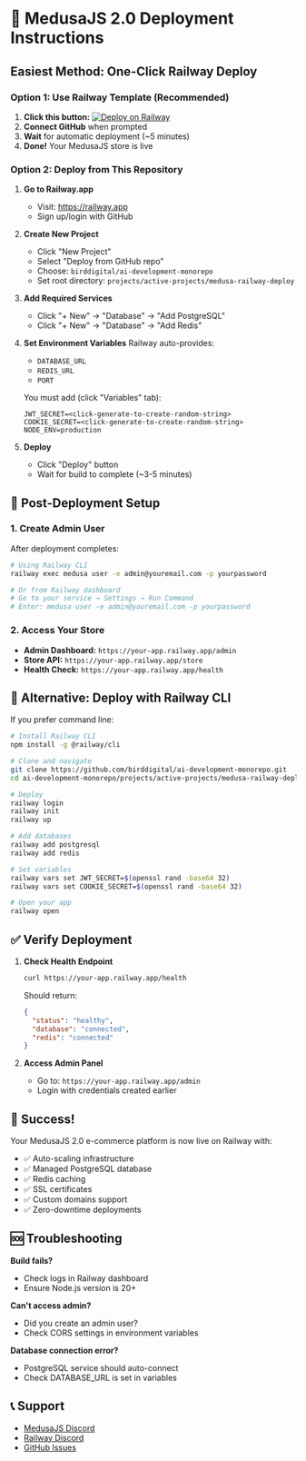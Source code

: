 # 🚀 MedusaJS 2.0 Deployment Instructions

## Easiest Method: One-Click Railway Deploy

### Option 1: Use Railway Template (Recommended)
1. **Click this button:** [![Deploy on Railway](https://railway.app/button.svg)](https://railway.app/template/gkU-27)
2. **Connect GitHub** when prompted
3. **Wait** for automatic deployment (~5 minutes)
4. **Done!** Your MedusaJS store is live

### Option 2: Deploy from This Repository

1. **Go to Railway.app**
   - Visit: https://railway.app
   - Sign up/login with GitHub

2. **Create New Project**
   - Click "New Project"
   - Select "Deploy from GitHub repo"
   - Choose: `birddigital/ai-development-monorepo`
   - Set root directory: `projects/active-projects/medusa-railway-deploy`

3. **Add Required Services**
   - Click "+ New" → "Database" → "Add PostgreSQL"
   - Click "+ New" → "Database" → "Add Redis"

4. **Set Environment Variables**
   Railway auto-provides:
   - `DATABASE_URL`
   - `REDIS_URL`
   - `PORT`
   
   You must add (click "Variables" tab):
   ```
   JWT_SECRET=<click-generate-to-create-random-string>
   COOKIE_SECRET=<click-generate-to-create-random-string>
   NODE_ENV=production
   ```

5. **Deploy**
   - Click "Deploy" button
   - Wait for build to complete (~3-5 minutes)

## 🎯 Post-Deployment Setup

### 1. Create Admin User
After deployment completes:
```bash
# Using Railway CLI
railway exec medusa user -e admin@youremail.com -p yourpassword

# Or from Railway dashboard
# Go to your service → Settings → Run Command
# Enter: medusa user -e admin@youremail.com -p yourpassword
```

### 2. Access Your Store
- **Admin Dashboard:** `https://your-app.railway.app/admin`
- **Store API:** `https://your-app.railway.app/store`
- **Health Check:** `https://your-app.railway.app/health`

## 🔧 Alternative: Deploy with Railway CLI

If you prefer command line:

```bash
# Install Railway CLI
npm install -g @railway/cli

# Clone and navigate
git clone https://github.com/birddigital/ai-development-monorepo.git
cd ai-development-monorepo/projects/active-projects/medusa-railway-deploy

# Deploy
railway login
railway init
railway up

# Add databases
railway add postgresql
railway add redis

# Set variables
railway vars set JWT_SECRET=$(openssl rand -base64 32)
railway vars set COOKIE_SECRET=$(openssl rand -base64 32)

# Open your app
railway open
```

## ✅ Verify Deployment

1. **Check Health Endpoint**
   ```bash
   curl https://your-app.railway.app/health
   ```
   Should return:
   ```json
   {
     "status": "healthy",
     "database": "connected",
     "redis": "connected"
   }
   ```

2. **Access Admin Panel**
   - Go to: `https://your-app.railway.app/admin`
   - Login with credentials created earlier

## 🎉 Success!

Your MedusaJS 2.0 e-commerce platform is now live on Railway with:
- ✅ Auto-scaling infrastructure
- ✅ Managed PostgreSQL database
- ✅ Redis caching
- ✅ SSL certificates
- ✅ Custom domains support
- ✅ Zero-downtime deployments

## 🆘 Troubleshooting

**Build fails?**
- Check logs in Railway dashboard
- Ensure Node.js version is 20+

**Can't access admin?**
- Did you create an admin user?
- Check CORS settings in environment variables

**Database connection error?**
- PostgreSQL service should auto-connect
- Check DATABASE_URL is set in variables

## 📞 Support

- [MedusaJS Discord](https://discord.gg/medusajs)
- [Railway Discord](https://discord.gg/railway)
- [GitHub Issues](https://github.com/birddigital/ai-development-monorepo/issues)